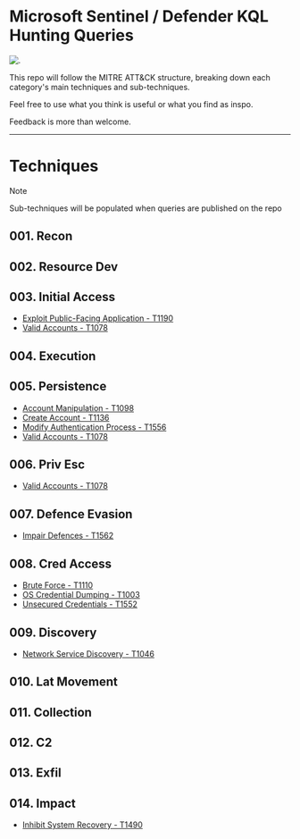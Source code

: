 # Microsoft Sentinel / Defender KQL Hunting Queries

![.](https://i.pinimg.com/originals/da/0b/96/da0b965a91d6a9117ac47710a5e9341c.gif)

This repo will follow the MITRE ATT&CK structure, breaking down each category's main techniques and sub-techniques. 

Feel free to use what you think is useful or what you find as inspo.

Feedback is more than welcome.

---

# Techniques
> [!NOTE]
> Sub-techniques will be populated when queries are published on the repo
## 001. Recon
## 002. Resource Dev
## 003. Initial Access
- [Exploit Public-Facing Application - T1190](https://github.com/cybr-1/hunting-queries/tree/main/ATT%26CK/003.%20Initial%20Acces/Exploit%20Public-Facing%20Applications%20-%20T1190)
- [Valid Accounts - T1078](https://github.com/cybr-1/hunting-queries/tree/main/ATT%26CK/003.%20Initial%20Acces/Valid%20Accounts%20-%20T1078)
## 004. Execution
## 005. Persistence
- [Account Manipulation - T1098](https://github.com/cybr-1/hunting-queries/tree/main/ATT%26CK/005.%20Persistence/Account%20Manipulation%20-%20T1098)
- [Create Account - T1136](https://github.com/cybr-1/hunting-queries/tree/main/ATT%26CK/005.%20Persistence/Create%20Account%20-%20T1136)
- [Modify Authentication Process - T1556](https://github.com/cybr-1/hunting-queries/tree/main/ATT%26CK/005.%20Persistence/Modify%20Authentication%20Process%20-%20T1556)
- [Valid Accounts - T1078](https://github.com/cybr-1/hunting-queries/tree/main/ATT%26CK/005.%20Persistence/Valid%20Accounts%20-%20T1078)
## 006. Priv Esc
- [Valid Accounts - T1078](https://github.com/cybr-1/hunting-queries/tree/main/ATT%26CK/006.%20Priv%20Esc/Valid%20Accounts%20-%20T1078)
## 007. Defence Evasion
- [Impair Defences - T1562](https://github.com/cybr-1/hunting-queries/blob/main/ATT%26CK/007.%20Defence%20Evasion/Impair%20Defences%20-%20T1562)
## 008. Cred Access
- [Brute Force - T1110](https://github.com/cybr-1/hunting-queries/tree/main/ATT%26CK/008.%20Cred%20Access/Brute%20Force%20-%20T1110)
- [OS Credential Dumping - T1003](https://github.com/cybr-1/hunting-queries/tree/main/ATT%26CK/008.%20Cred%20Access/OS%20Credential%20Dumping%20-%20T1003)
- [Unsecured Credentials - T1552](https://github.com/cybr-1/hunting-queries/tree/main/ATT%26CK/008.%20Cred%20Access/Unsecured%20Credentials%20-%20T1552)
## 009. Discovery
- [Network Service Discovery - T1046](https://github.com/cybr-1/hunting-queries/tree/main/ATT%26CK/009.%20Discovery/Network%20Service%20Discovery%20-%20T1046)
## 010. Lat Movement
## 011. Collection
## 012. C2
## 013. Exfil
## 014. Impact
- [Inhibit System Recovery - T1490](https://github.com/cybr-1/hunting-queries/tree/main/ATT%26CK/014.%20Impact/Inhibit%20System%20Recovery%20-%20T1490)
